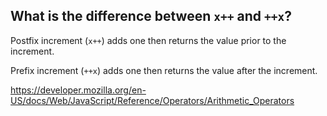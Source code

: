 ## What is the difference between `x++` and `++x`?

Postfix increment (`x++`) adds one then returns the value prior to the increment.

Prefix increment (`++x`) adds one then returns the value after the increment.

https://developer.mozilla.org/en-US/docs/Web/JavaScript/Reference/Operators/Arithmetic_Operators